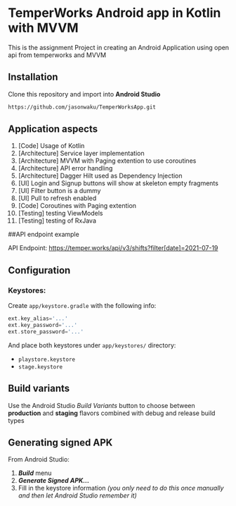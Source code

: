 # TemperWorks Android app in Kotlin with MVVM 

This is the assignment Project in creating an Android Application using open api from temperworks and MVVM

## Installation
Clone this repository and import into **Android Studio**
```bash
https://github.com/jasonwaku/TemperWorksApp.git
```
## Application aspects

1. [Code] Usage of Kotlin
2. [Architecture] Service layer implementation
3. [Architecture] MVVM with Paging extention to use coroutines
4. [Architecture] API error handling
5. [Architecture] Dagger Hilt used as Dependency Injection
6. [UI] Login and Signup buttons will show at skeleton empty fragments
7. [UI] Filter button is a dummy
8. [UI] Pull to refresh enabled
9. [Code] Coroutines with Paging extention
10. [Testing] testing ViewModels
11. [Testing] testing of RxJava

##API endpoint example 

API Endpoint: https://temper.works/api/v3/shifts?filter[date]=2021-07-19


## Configuration
### Keystores:
Create `app/keystore.gradle` with the following info:
```gradle
ext.key_alias='...'
ext.key_password='...'
ext.store_password='...'
```
And place both keystores under `app/keystores/` directory:
- `playstore.keystore`
- `stage.keystore`


## Build variants
Use the Android Studio *Build Variants* button to choose between **production** and **staging** flavors combined with debug and release build types


## Generating signed APK
From Android Studio:
1. ***Build*** menu
2. ***Generate Signed APK...***
3. Fill in the keystore information *(you only need to do this once manually and then let Android Studio remember it)*
